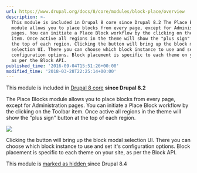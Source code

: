 ```yaml
---
url: https://www.drupal.org/docs/8/core/modules/block-place/overview
description: >-
  This module is included in Drupal 8 core since Drupal 8.2 The Place Blocks
  module allows you to place blocks from every page, except for Administration
  pages. You can initiate a Place Block workflow by the clicking on the Toolbar
  item. Once active all regions in the theme will show the "plus sign" button at
  the top of each region. Clicking the button will bring up the block modal
  selection UI. There you can choose which block instance to use and set it's
  configuration options. Block placement is specific to each theme on your site,
  as per the Block API.
published_time: '2016-09-04T15:51:26+00:00'
modified_time: '2018-03-28T22:25:14+00:00'
---
```

This module is included in [Drupal 8 core](/project/drupal) **since Drupal 8.2**

The Place Blocks module allows you to place blocks from every page, except for Administration pages. You can initiate a Place Block workflow by the clicking on the Toolbar item. Once active all regions in the theme will show the "plus sign" button at the top of each region.

![](https://www.drupal.org/files/place_block-hover.png)

Clicking the button will bring up the block modal selection UI. There you can choose which block instance to use and set it's configuration options. Block placement is specific to each theme on your site, as per the Block API.

This module is [marked as hidden ](https://www.drupal.org/project/drupal/issues/2898267)since Drupal 8.4 